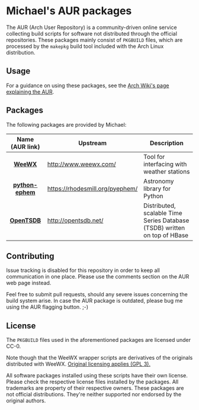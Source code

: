 # Michael's AUR packages

The AUR (Arch User Repository) is a community-driven online service collecting build scripts for software not distributed through the official repositories.
These packages mainly consist of `PKGBUILD` files, which are processed by the `makepkg` build tool included with the Arch Linux distribution.

## Usage

For a guidance on using these packages, see the [Arch Wiki's page explaining the AUR](https://wiki.archlinux.org/index.php/Arch_User_Repository).

## Packages

The following packages are provided by Michael:

|                       Name (AUR link)                        | Upstream                        | Description                                                  |
| :----------------------------------------------------------: | ------------------------------- | ------------------------------------------------------------ |
|    [**WeeWX**](https://aur.archlinux.org/packages/weewx/)    | http://www.weewx.com/           | Tool for interfacing with weather stations                   |
| [**python-ephem**](https://aur.archlinux.org/packages/python-ephem/) | https://rhodesmill.org/pyephem/ | Astronomy library for Python                                 |
| [**OpenTSDB**](https://aur.archlinux.org/packages/opentsdb/) | http://opentsdb.net/            | Distributed, scalable Time Series Database (TSDB) written on top of HBase |

## Contributing

Issue tracking is disabled for this repository in order to keep all communication in one place. Please use the comments section on the AUR web page instead.

Feel free to submit pull requests, should any severe issues concerning the build system arise. In case the AUR package is outdated, please bug me using the AUR flagging button. ;-)

## License

The `PKGBUILD` files used in the aforementioned packages are licensed under CC-0.

Note though that the WeeWX wrapper scripts are derivatives of the originals distributed with WeeWX. [Original licensing applies (GPL 3).](https://github.com/weewx/weewx/blob/master/LICENSE.txt)

All software packages installed using these scripts have their own license. Please check the respective license files installed by the packages. All trademarks are property of their respective owners. These packages are not official distributions. They're neither supported nor endorsed by the original authors.

